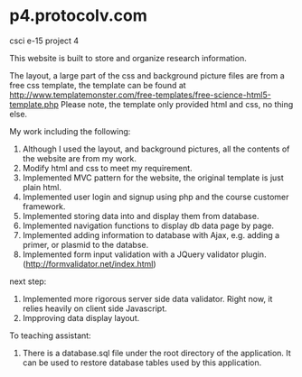 p4.protocolv.com
================

csci e-15 project 4

This website is built to store and organize research information. 

The layout, a large part of the css and background picture files are from a free css template, the
template can be found at http://www.templatemonster.com/free-templates/free-science-html5-template.php
Please note, the template only provided html and css, no thing else.

My work including the following:
1. Although I used the layout, and background pictures, all the contents of the website are from my work.
2. Modify html and css to meet my requirement. 
3. Implemented MVC pattern for the website, the original template is just plain html.
4. Implemented user login and signup using php and the course customer framework.
5. Implemented storing data into and display them from database.
6. Implemented navigation functions to display db data page by page.
7. Implemented adding information to database with Ajax, e.g. adding a primer, or plasmid to the databse.
8. Implemented form input validation with a JQuery validator plugin. (http://formvalidator.net/index.html)

next step:
1. Implemented more rigorous server side data validator. Right now, it relies heavily on client side Javascript.
2. Impproving data display layout.



To teaching assistant:
1. There is a database.sql file under the root directory of the application. It can be used to restore database tables 
	used by this application.
